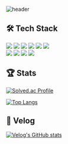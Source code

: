 <div>
  
  <!--Header-->
  ![header](https://capsule-render.vercel.app/api?type=waving&color=gradient&fontSize=50&height=300&section=header&text=Welcome%20to%20wonotter's%20GitHub!%20😊)
  
</div>

<div>
  <!--Body-->
  
  ## 🛠️ Tech Stack
  <!--Java-->
  <img src="https://img.shields.io/badge/JAVA-007396?style=for-the-badge&logo=java&logoColor=white">
  <!--Python-->
  <img src="https://img.shields.io/badge/Python-3776AB?style=for-the-badge&logo=Python&logoColor=white"/>
  <!--C++-->
  <img src="https://img.shields.io/badge/C++-00599C?style=for-the-badge&logo=cplusplus&logoColor=white"/>
  <!--Git-->
  <img src="https://img.shields.io/badge/Git-F05032?style=for-the-badge&logo=git&logoColor=white"/>
  <!--GitHub-->
  <img src="https://img.shields.io/badge/GitHub-181717?style=for-the-badge&logo=github&logoColor=white"/>
  <!--Docker-->
  <img src="https://img.shields.io/badge/Docker-2496ED?style=for-the-badge&logo=docker&logoColor=white"/>
  <br/>
  <!--SpringBoot-->
  <img src="https://img.shields.io/badge/Spring-6DB33F?style=for-the-badge&logo=Spring&logoColor=white">
  <!--SpringSecurity-->
  <img src="https://img.shields.io/badge/Spring Security-6DB33F?style=for-the-badge&logo=Spring Security&logoColor=white">
  <!--Amazon AWS-->
  <img src="https://img.shields.io/badge/Amazon AWS-232F3E?style=for-the-badge&logo=Amazon AWS&logoColor=white"/>
  <!--MySQL-->
  <img src="https://img.shields.io/badge/MySQL-4479A1?style=for-the-badge&logo=MySQL&logoColor=white"/>
  <br/>
    
  ## 🏆 Stats
  [![Solved.ac Profile](http://mazassumnida.wtf/api/v2/generate_badge?boj=lawcreed99)](https://solved.ac/ehdgus6435/)

  [![Top Langs](https://github-readme-stats.vercel.app/api/top-langs/?username=wonotter)](https://github.com/anuraghazra/github-readme-stats)

</div>

## 📝 Velog
[![Velog's GitHub stats](https://velog-readme-stats.vercel.app/api/list?name=wonotter&limit=1)](https://velog.io/@wonotter)

<!--
**wonotter/wonotter** is a ✨ _special_ ✨ repository because its `README.md` (this file) appears on your GitHub profile.

Here are some ideas to get you started:

- 🔭 I’m currently working on ...
- 🌱 I’m currently learning ...
- 👯 I’m looking to collaborate on ...
- 🤔 I’m looking for help with ...
- 💬 Ask me about ...
- 📫 How to reach me: ...
- 😄 Pronouns: ...
- ⚡ Fun fact: ...
-->
